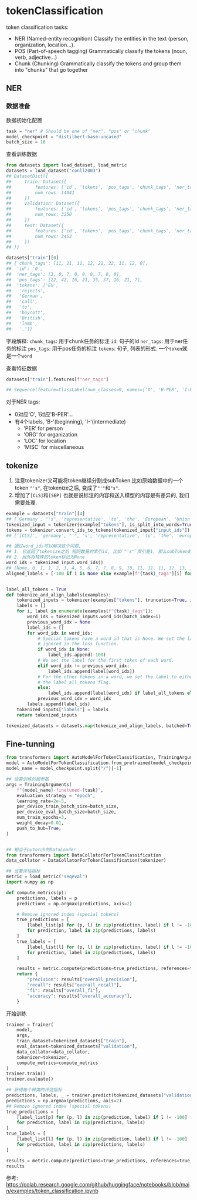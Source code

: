 # tokenClassification


token classification tasks:

- NER (Named-entity recognition) Classify the entities in the text (person, organization, location...).
- POS (Part-of-speech tagging) Grammatically classify the tokens (noun, verb, adjective...)
- Chunk (Chunking) Grammatically classify the tokens and group them into "chunks" that go together


## NER
### 数据准备

数据初始化配置
```python
task = "ner" # Should be one of "ner", "pos" or "chunk"
model_checkpoint = "distilbert-base-uncased"
batch_size = 16
```

查看训练数据
```python
from datasets import load_dataset, load_metric
datasets = load_dataset("conll2003")
## DatasetDict({
##     train: Dataset({
##         features: ['id', 'tokens', 'pos_tags', 'chunk_tags', 'ner_tags'],
##         num_rows: 14041
##     })
##     validation: Dataset({
##         features: ['id', 'tokens', 'pos_tags', 'chunk_tags', 'ner_tags'],
##         num_rows: 3250
##     })
##     test: Dataset({
##         features: ['id', 'tokens', 'pos_tags', 'chunk_tags', 'ner_tags'],
##         num_rows: 3453
##     })
## })

datasets["train"][0]
## {'chunk_tags': [11, 21, 11, 12, 21, 22, 11, 12, 0],
##  'id': '0',
##  'ner_tags': [3, 0, 7, 0, 0, 0, 7, 0, 0],
##  'pos_tags': [22, 42, 16, 21, 35, 37, 16, 21, 7],
##  'tokens': ['EU',
##   'rejects',
##   'German',
##   'call',
##   'to',
##   'boycott',
##   'British',
##   'lamb',
##   '.']}
```
字段解释:
`chunk_tags`: 用于chunk任务的标注
`id`: 句子的Id
`ner_tags`: 用于ner任务的标注
`pos_tags`: 用于pos任务的标注
`tokens`: 句子, 列表的形式. 一个`token`就是一个`word`




查看特征数据
```python
datasets["train"].features[f"ner_tags"]

## Sequence(feature=ClassLabel(num_classes=9, names=['O', 'B-PER', 'I-PER', 'B-ORG', 'I-ORG', 'B-LOC', 'I-LOC', 'B-MISC', 'I-MISC'], names_file=None, id=None), length=-1, id=None)
```

对于NER tags:

- 0对应'O', 1对应'B-PER'...
- 有4个labels, 'B-'(beginning), 'I-'(intermediate)
  - 'PER' for person
  - 'ORG' for organization
  - 'LOC' for location
  - 'MISC' for miscellaneous


## tokenize
1. 注意tokenizer又可能将token继续分割成subToken.比如原始数据中的一个token `"'s"`, 在tokenize之后, 变成了`"'"`和`"s"`.
2. 增加了`[CLS]`和`[SEP]`
也就是说标注的内容和送入模型的内容是有差异的, 我们需要处理.

```python
example = datasets["train"][4]
## ['Germany', "'s", 'representative', 'to', 'the', 'European', 'Union', "'s", 'veterinary', 'committee', 'Werner', 'Zwingmann', 'said', 'on', 'Wednesday', 'consumers', 'should', 'buy', 'sheepmeat', 'from', 'countries', 'other', 'than', 'Britain', 'until', 'the', 'scientific', 'advice', 'was', 'clearer', '.']
tokenized_input = tokenizer(example["tokens"], is_split_into_words=True)
tokens = tokenizer.convert_ids_to_tokens(tokenized_input["input_ids"])
## ['[CLS]', 'germany', "'", 's', 'representative', 'to', 'the', 'european', 'union', "'", 's', 'veterinary', 'committee', 'werner', 'z', '##wing', '##mann', 'said', 'on', 'wednesday', 'consumers', 'should', 'buy', 'sheep', '##me', '##at', 'from', 'countries', 'other', 'than', 'britain', 'until', 'the', 'scientific', 'advice', 'was', 'clearer', '.', '[SEP]']
```

```python
## 通过word_ids可以解决这个问题, 
## 1. 它返回了tokenize之后 相同数量的索引id, 比如`"'s"`索引是1, 那么subToken的`"'"`和`"s"`的id都是1. 
## 2. 另外将特殊的token标记为None
word_ids = tokenized_input.word_ids()
## [None, 0, 1, 1, 2, 3, 4, 5, 6, 7, 7, 8, 9, 10, 11, 11, 11, 12, 13, 14, 15, 16, 17, 18, 18, 18, 19, 20, 21, 22, 23, 24, 25, 26, 27, 28, 29, 30, None]
aligned_labels = [-100 if i is None else example[f"{task}_tags"][i] for i in word_ids]  # 将洗标为None的设置成-100, pytorch会忽略. 将subToken进行填充


label_all_tokens = True
def tokenize_and_align_labels(examples):
    tokenized_inputs = tokenizer(examples["tokens"], truncation=True, is_split_into_words=True)
    labels = []
    for i, label in enumerate(examples[f"{task}_tags"]):
        word_ids = tokenized_inputs.word_ids(batch_index=i)
        previous_word_idx = None
        label_ids = []
        for word_idx in word_ids:
            # Special tokens have a word id that is None. We set the label to -100 so they are automatically
            # ignored in the loss function.
            if word_idx is None:
                label_ids.append(-100)
            # We set the label for the first token of each word.
            elif word_idx != previous_word_idx:
                label_ids.append(label[word_idx])
            # For the other tokens in a word, we set the label to either the current label or -100, depending on
            # the label_all_tokens flag.
            else:
                label_ids.append(label[word_idx] if label_all_tokens else -100)
            previous_word_idx = word_idx
        labels.append(label_ids)
    tokenized_inputs["labels"] = labels
    return tokenized_inputs

tokenized_datasets = datasets.map(tokenize_and_align_labels, batched=True)
```


## Fine-tunning

```python
from transformers import AutoModelForTokenClassification, TrainingArguments, Trainer
model = AutoModelForTokenClassification.from_pretrained(model_checkpoint, num_labels=len(label_list))
model_name = model_checkpoint.split("/")[-1]

## 设置训练的超参数
args = TrainingArguments( 
    f"{model_name}-finetuned-{task}",
    evaluation_strategy = "epoch",
    learning_rate=2e-5,
    per_device_train_batch_size=batch_size,
    per_device_eval_batch_size=batch_size,
    num_train_epochs=3,
    weight_decay=0.01,
    push_to_hub=True,
)


## 相当于pytorch的DataLoader
from transformers import DataCollatorForTokenClassification
data_collator = DataCollatorForTokenClassification(tokenizer)  

## 设置评估指标
metric = load_metric("seqeval")  
import numpy as np

def compute_metrics(p):
    predictions, labels = p
    predictions = np.argmax(predictions, axis=2)

    # Remove ignored index (special tokens)
    true_predictions = [
        [label_list[p] for (p, l) in zip(prediction, label) if l != -100]
        for prediction, label in zip(predictions, labels)
    ]
    true_labels = [
        [label_list[l] for (p, l) in zip(prediction, label) if l != -100]
        for prediction, label in zip(predictions, labels)
    ]

    results = metric.compute(predictions=true_predictions, references=true_labels)
    return {
        "precision": results["overall_precision"],
        "recall": results["overall_recall"],
        "f1": results["overall_f1"],
        "accuracy": results["overall_accuracy"],
    }
```

开始训练
```python
trainer = Trainer(
    model,
    args,
    train_dataset=tokenized_datasets["train"],
    eval_dataset=tokenized_datasets["validation"],
    data_collator=data_collator,
    tokenizer=tokenizer,
    compute_metrics=compute_metrics
)
trainer.train()
trainer.evaluate()

## 获得每个种类的评估指标
predictions, labels, _ = trainer.predict(tokenized_datasets["validation"])
predictions = np.argmax(predictions, axis=2)
## Remove ignored index (special tokens)
true_predictions = [
    [label_list[p] for (p, l) in zip(prediction, label) if l != -100]
    for prediction, label in zip(predictions, labels)
]
true_labels = [
    [label_list[l] for (p, l) in zip(prediction, label) if l != -100]
    for prediction, label in zip(predictions, labels)
]

results = metric.compute(predictions=true_predictions, references=true_labels)
results
```


参考:
https://colab.research.google.com/github/huggingface/notebooks/blob/main/examples/token_classification.ipynb